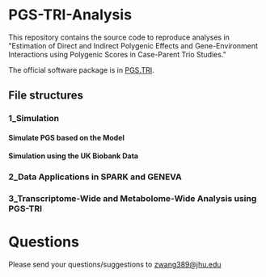 # PGS-TRI-Analysis

This repository contains the source code to reproduce analyses in "Estimation of Direct and Indirect Polygenic Effects and Gene-Environment Interactions using Polygenic Scores in Case-Parent Trio Studies."

The official software package is in [PGS.TRI](https://github.com/ziqiaow/PGS.TRI/tree/main).

## File structures

### 1_Simulation
#### Simulate PGS based on the Model

#### Simulation using the UK Biobank Data


### 2_Data Applications in SPARK and GENEVA

### 3_Transcriptome-Wide and Metabolome-Wide Analysis using PGS-TRI


# Questions
Please send your questions/suggestions to zwang389@jhu.edu 
